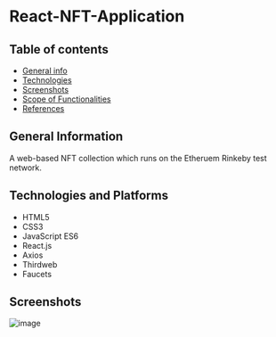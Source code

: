 # React-NFT-Application

## Table of contents
* [General info](#general-info)
* [Technologies](#technologies)
* [Screenshots](#screenshots)
* [Scope of Functionalities](#scopeoffunctionalities)
* [References](#references)


## General Information

A web-based NFT collection which runs on the Etheruem Rinkeby test network. 

## Technologies and Platforms

- HTML5
- CSS3
- JavaScript ES6
- React.js
- Axios
- Thirdweb
- Faucets

## Screenshots 

![image](https://user-images.githubusercontent.com/55777067/147344110-6ce1834f-7a9b-45f3-97bf-745b34d35a1e.png)
